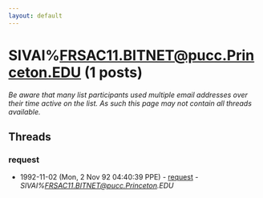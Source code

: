 ```yaml
---
layout: default
---
```


# SIVAI%FRSAC11.BITNET@pucc.Princeton.EDU (1 posts)

_Be aware that many list participants used multiple email addresses over their time active on the list. As such this page may not contain all threads available._

## Threads

### request
+ 1992-11-02 (Mon, 2 Nov 92 04:40:39 PPE) - [request](/archive/1992/11/afaa6aecc673af981c8535df6658e369e1f92215357bf86cdec5e86a4bf2da13) - _SIVAI%FRSAC11.BITNET@pucc.Princeton.EDU_


